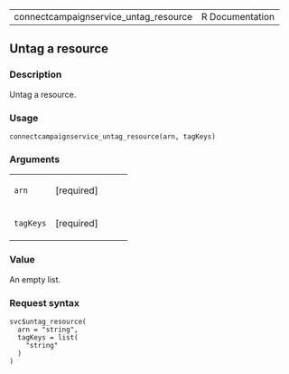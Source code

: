 <table style="width: 100%;">
<tbody>
<tr class="odd">
<td>connectcampaignservice_untag_resource</td>
<td style="text-align: right;">R Documentation</td>
</tr>
</tbody>
</table>

## Untag a resource

### Description

Untag a resource.

### Usage

    connectcampaignservice_untag_resource(arn, tagKeys)

### Arguments

<table>
<colgroup>
<col style="width: 35%" />
<col style="width: 65%" />
</colgroup>
<tbody>
<tr class="odd">
<td><code
id="connectcampaignservice_untag_resource_:_arn">arn</code></td>
<td><p>[required]</p></td>
</tr>
<tr class="even">
<td><code
id="connectcampaignservice_untag_resource_:_tagKeys">tagKeys</code></td>
<td><p>[required]</p></td>
</tr>
</tbody>
</table>

### Value

An empty list.

### Request syntax

    svc$untag_resource(
      arn = "string",
      tagKeys = list(
        "string"
      )
    )
